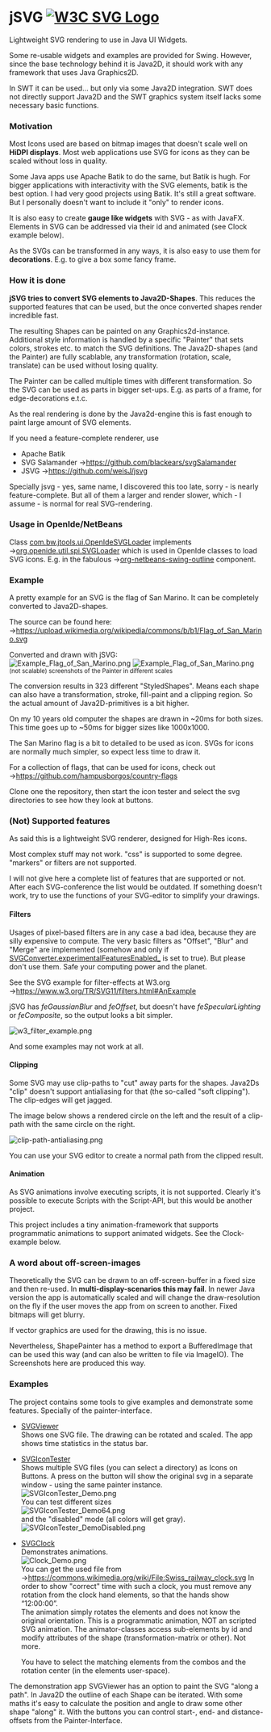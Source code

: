# jSVG <a href="http://www.w3.org/Graphics/SVG/"><img src="doc/svg-logo-v.svg" alt="W3C SVG Logo"/></a>
Lightweight SVG rendering to use in Java UI Widgets. 

Some re-usable widgets and examples are provided for Swing. 
However, since the base technology behind it is Java2D, it should work with
any framework that uses Java Graphics2D. 

In SWT it can be used... but only via some Java2D integration. 
SWT does not directly support Java2D and the SWT graphics system itself lacks some necessary basic functions.

### Motivation

Most Icons used are based on bitmap images that doesn't scale well 
on __HiDPI displays__. Most web applications use SVG for icons as they 
can be scaled without loss in quality.

Some Java apps use Apache Batik to do the same, but Batik is hugh.
For bigger applications with interactivity with the SVG elements, batik is the best option.
I had very good projects using Batik. It's still a great software. But I personally doesn't want to include it "only" to render icons.

It is also easy to create __gauge like widgets__ with SVG - as with JavaFX. 
Elements in SVG can be addressed via their id and animated (see Clock example below).

As the SVGs can be transformed in any ways, it is also easy to use them for __decorations__. E.g. to give a box some fancy frame.


### How it is done

__jSVG tries to convert SVG elements to Java2D-Shapes__. This reduces the supported features that can be used,
but the once converted shapes render incredible fast.

The resulting Shapes can be painted on any Graphics2d-instance. Additional style information is handled by a specific "Painter" that sets colors, strokes etc. to match the SVG definitions. The Java2D-shapes (and the Painter) are fully scablable, any transformation (rotation, scale, translate) can be used without losing quality. 

The Painter can be called multiple times with different transformation. So the SVG can be used as parts in bigger set-ups. 
E.g. as parts of a frame, for edge-decorations e.t.c.

As the real rendering is done by the Java2d-engine this is fast enough to paint large amount of SVG elements. 

If you need a feature-complete renderer, use
* Apache Batik
* SVG Salamander &rarr;https://github.com/blackears/svgSalamander
* JSVG &rarr;https://github.com/weisJ/jsvg

Specially jsvg - yes, same name, I discovered this too late, sorry - is nearly feature-complete.
But all of them a larger and render slower, which - I assume - is normal for real SVG-rendering.


### Usage in OpenIde/NetBeans
Class [com.bw.jtools.ui.OpenIdeSVGLoader](src/main/java/com/bw/jtools/ui/OpenIdeSVGLoader.java) implements &rarr;[org.openide.util.spi.SVGLoader](https://bits.netbeans.org/19/javadoc/org-openide-util-ui/index.html?org/openide/util/spi/class-use/SVGLoader.html) 
which is used in OpenIde classes to load SVG icons. E.g. in the fabulous &rarr;[org-netbeans-swing-outline](https://mvnrepository.com/artifact/org.netbeans.api/org-netbeans-swing-outline) component.

### Example

A pretty example for an SVG is the flag of San Marino. 
It can be completely converted to Java2D-shapes.

The source can be found here: &rarr;https://upload.wikimedia.org/wikipedia/commons/b/b1/Flag_of_San_Marino.svg

Converted and drawn with jSVG:<br>
![Example_Flag_of_San_Marino.png](doc%2FExample_Flag_of_San_Marino.png) ![Example_Flag_of_San_Marino.png](doc%2FExample_Flag_of_San_Marino_small.png)<br>
<sub>(not scalable) screenshots of the Painter in different scales </sub> 

The conversion results in 323 different "StyledShapes". Means each shape can also have a transformation, stroke, fill-paint and a clipping region. 
So the actual amount of Java2D-primitives is a bit higher.

On my 10 years old computer the shapes are drawn in ~20ms for both sizes.
This time goes up to ~50ms for bigger sizes like 1000x1000.

The San Marino flag is a bit to detailed to be used as icon.
SVGs for icons are normally much simpler, so expect less time to draw it.

For a collection of flags, that can be used for icons, check out
&rarr;https://github.com/hampusborgos/country-flags

Clone one the repository, then start the icon tester and select the svg directories
to see how they look at buttons.


### (Not) Supported features

As said this is a lightweight SVG renderer, designed for High-Res icons.

Most complex stuff may not work. "css" is supported to some degree. "markers" or filters are not supported.

I will not give here a complete list of features that are supported or not. After each SVG-conference the list would be outdated.
If something doesn't work, try to use the functions of your SVG-editor to simplify your drawings.

#### Filters

Usages of pixel-based filters are in any case a bad idea, because they are silly expensive to compute.
The very basic filters as "Offset", "Blur" and "Merge" are implemented (somehow and only if [SVGConverter.experimentalFeaturesEnabled_](src/main/java/com/bw/jtools/svg/SVGConverter.java)  is set to true). But please don't use
them. Safe your computing power and the planet.

See the SVG example for filter-effects at W3.org &rarr;https://www.w3.org/TR/SVG11/filters.html#AnExample  

jSVG has _feGaussianBlur_ and _feOffset_, but doesn't have _feSpecularLighting_ or _feComposite_, so the output looks a bit simpler.

![w3_filter_example.png](doc%2Fw3_filter_example.png)

And some examples may not work at all. 

#### Clipping

Some SVG may use clip-paths to "cut" away parts for the shapes. 
Java2Ds "clip" doesn't support antialiasing for that (the so-called "soft clipping"). The clip-edges 
will get jagged.

The image below shows a rendered circle on the left and the result of a clip-path with the same circle on the right.  

![clip-path-antialiasing.png](doc%2Fclip-path-antialiasing.png)

You can use your SVG editor to create a normal path from the clipped result.

#### Animation

As SVG animations involve executing scripts, it is not supported. 
Clearly it's possible to execute Scripts with the Script-API, but this would be another project.

This project includes a tiny animation-framework that supports programmatic animations to support
animated widgets. See the Clock-example below. 

### A word about off-screen-images

Theoretically the SVG can be drawn to an off-screen-buffer in a fixed size
and then re-used. In __multi-display-scenarios this may fail__.
In newer Java version the app is automatically scaled and will change 
the draw-resolution on the fly if the user moves the app from on screen 
to another. Fixed bitmaps will get blurry.

If vector graphics are used for the drawing, this is no issue.

Nevertheless, ShapePainter has a method to export a BufferedImage that
can be used this way (and can also be written to file via ImageIO). 
The Screenshots here are produced this way.

### Examples

The project contains some tools to give examples and demonstrate some features. 
Specially of the painter-interface.

* [SVGViewer](src/main/java/com/bw/jtools/SVGViewer.java)<br> 
  Shows one SVG file. The drawing can be rotated and scaled. 
  The app shows time statistics in the status bar.


* [SVGIconTester](src/main/java/com/bw/jtools/SVGIconTester.java)<br>
  Shows multiple SVG files (you can select a directory) as Icons on Buttons.
  A press on the button will show the original svg in a separate window - using the same painter instance.<br>
  ![SVGIconTester_Demo.png](doc%2FSVGIconTester_Demo.png)<br>
  You can test different sizes<br>
  ![SVGIconTester_Demo64.png](doc%2FSVGIconTester_Demo64.png)<br>
  and the "disabled" mode (all colors will get gray).<br>
  ![SVGIconTester_DemoDisabled.png](doc%2FSVGIconTester_DemoDisabled.png)


* [SVGClock](src/main/java/com/bw/jtools/SVGClock.java)<br>
  Demonstrates animations.<br>
  ![Clock_Demo.png](doc%2FClock_Demo.png)
  <br> You can get the used file from
  &rarr;https://commons.wikimedia.org/wiki/File:Swiss_railway_clock.svg
  In order to show "correct" time with such a clock, you must remove any rotation from the clock hand elements,
  so that the hands show “12:00:00”.<br>
  The animation simply rotates the elements and does not know the original orientation.
  This is a programmatic animation, NOT an scripted SVG animation. The animator-classes access sub-elements by id and modify 
  attributes of the shape (transformation-matrix or other). Not more.

  You have to select the matching elements from the combos and the rotation center (in the elements user-space).  


The demonstration app SVGViewer has an option to paint the SVG "along a path".
In Java2D the outline of each Shape can be iterated. With some maths it's easy to calculate
the position and angle to draw some other shape "along" it. With the buttons you can control
start-, end- and distance-offsets from the Painter-Interface. 


